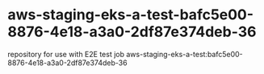# aws-staging-eks-a-test-bafc5e00-8876-4e18-a3a0-2df87e374deb-36
repository for use with E2E test job aws-staging-eks-a-test:bafc5e00-8876-4e18-a3a0-2df87e374deb-36
